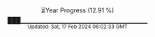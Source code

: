 <p align="center">
⏳Year Progress (12.91 %)<br>
███▁▁▁▁▁▁▁▁▁▁▁▁▁▁▁▁▁▁▁▁▁▁▁▁▁▁▁ <br>
<sub>Updated: Sat, 17 Feb 2024 06:02:33 GMT</sub>
</p>

